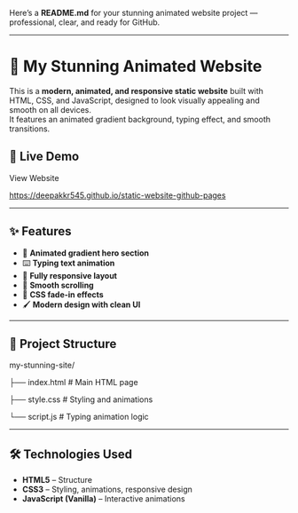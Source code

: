 Here’s a **README.md** for your stunning animated website project — professional, clear, and ready for GitHub.

---

# 🌟 My Stunning Animated Website

This is a **modern, animated, and responsive static website** built with HTML, CSS, and JavaScript, designed to look visually appealing and smooth on all devices.  
It features an animated gradient background, typing effect, and smooth transitions.

## 🚀 Live Demo

View Website

https://deepakkr545.github.io/static-website-github-pages

---

## ✨ Features
- 🎨 **Animated gradient hero section**
- ⌨️ **Typing text animation**
- 📱 **Fully responsive layout**
- 🎯 **Smooth scrolling**
- 💫 **CSS fade-in effects**
- 🖌️ **Modern design with clean UI**

---

## 📂 Project Structure


my-stunning-site/

├── index.html    # Main HTML page

├── style.css     # Styling and animations

└── script.js     # Typing animation logic

---

## 🛠️ Technologies Used
- **HTML5** – Structure
- **CSS3** – Styling, animations, responsive design
- **JavaScript (Vanilla)** – Interactive animations


